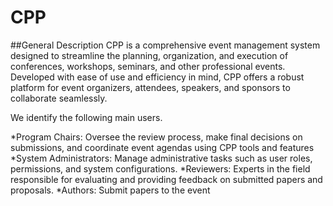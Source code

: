 # CPP
##General Description
CPP is a comprehensive event management system designed to streamline the planning, organization, and execution of conferences, workshops, seminars, and other professional events. Developed with ease of use and efficiency in mind, CPP offers a robust platform for event organizers, attendees, speakers, and sponsors to collaborate seamlessly.

We identify the following main users.

*Program Chairs: Oversee the review process, make final decisions on submissions, and coordinate event agendas using CPP tools and features
*System Administrators: Manage administrative tasks such as user roles, permissions, and system configurations.
*Reviewers: Experts in the field responsible for evaluating and providing feedback on submitted papers and proposals.
*Authors: Submit papers to the event 
